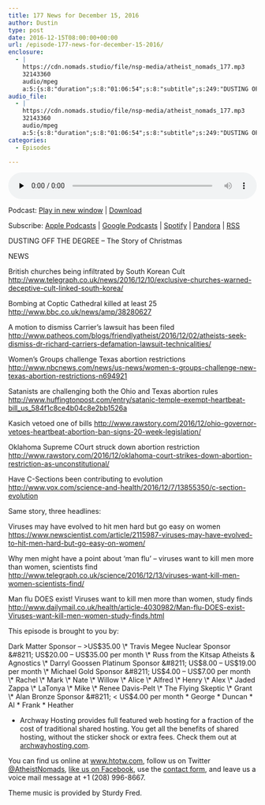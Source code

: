 ```yaml
---
title: 177 News for December 15, 2016
author: Dustin
type: post
date: 2016-12-15T08:00:00+00:00
url: /episode-177-news-for-december-15-2016/
enclosure:
  - |
    https://cdn.nomads.studio/file/nsp-media/atheist_nomads_177.mp3
    32143360
    audio/mpeg
    a:5:{s:8:"duration";s:8:"01:06:54";s:8:"subtitle";s:249:"DUSTING OFF THE DEGREE - The Story of Christmas NEWS British churches being infiltrated by South Korean Cult  Bombing at Coptic Cathedral killed at least 25  A motion to dismiss Carrier’s lawsuit has been filed  Women’s Groups challenge Texas...";s:8:"explicit";s:1:"1";s:13:"episode_title";s:26:"News for December 15, 2016";s:10:"episode_no";s:3:"177";}
audio_file:
  - |
    https://cdn.nomads.studio/file/nsp-media/atheist_nomads_177.mp3
    32143360
    audio/mpeg
    a:5:{s:8:"duration";s:8:"01:06:54";s:8:"subtitle";s:249:"DUSTING OFF THE DEGREE - The Story of Christmas NEWS British churches being infiltrated by South Korean Cult  Bombing at Coptic Cathedral killed at least 25  A motion to dismiss Carrier’s lawsuit has been filed  Women’s Groups challenge Texas...";s:8:"explicit";s:1:"1";s:13:"episode_title";s:26:"News for December 15, 2016";s:10:"episode_no";s:3:"177";}
categories:
  - Episodes

---
```

<div itemscope itemtype="http://schema.org/AudioObject">
  <meta itemprop="name" content="177 News for December 15, 2016" />
  
  <meta itemprop="uploadDate" content="2016-12-15T01:00:00-07:00" />
  
  <meta itemprop="encodingFormat" content="audio/mpeg" />
  
  <meta itemprop="duration" content="PT1H06M54S" />
  
  <meta itemprop="description" content="DUSTING OFF THE DEGREE - The Story of Christmas NEWS British churches being infiltrated by South Korean Cult  Bombing at Coptic Cathedral killed at least 25  A motion to dismiss Carrier’s lawsuit has been filed  Women’s Groups challenge Texas..." />
  
  <meta itemprop="contentUrl" content="https://dts.podtrac.com/redirect.mp3/cdn.nomads.studio/file/nsp-media/atheist_nomads_177.mp3" />
  
  <meta itemprop="contentSize" content="30.7" />
  </p> 
  
  <div class="powerpress_player" id="powerpress_player_8439">
    <audio class="wp-audio-shortcode" id="audio-5051-183" preload="none" style="width: 100%;" controls="controls"><source type="audio/mpeg" src="https://dts.podtrac.com/redirect.mp3/cdn.nomads.studio/file/nsp-media/atheist_nomads_177.mp3?_=183" /><a href="https://dts.podtrac.com/redirect.mp3/cdn.nomads.studio/file/nsp-media/atheist_nomads_177.mp3">https://dts.podtrac.com/redirect.mp3/cdn.nomads.studio/file/nsp-media/atheist_nomads_177.mp3</a></audio>
  </div>
</div>

<p class="powerpress_links powerpress_links_mp3">
  Podcast: <a href="https://dts.podtrac.com/redirect.mp3/cdn.nomads.studio/file/nsp-media/atheist_nomads_177.mp3" class="powerpress_link_pinw" target="_blank" title="Play in new window" onclick="return powerpress_pinw('https://htotw.com/?powerpress_pinw=5051-podcast');" rel="nofollow">Play in new window</a> | <a href="https://dts.podtrac.com/redirect.mp3/cdn.nomads.studio/file/nsp-media/atheist_nomads_177.mp3" class="powerpress_link_d" title="Download" rel="nofollow" download="atheist_nomads_177.mp3">Download</a>
</p>

<p class="powerpress_links powerpress_subscribe_links">
  Subscribe: <a href="https://podcasts.apple.com/us/podcast/humanists-take-on-the-world/id530050098?mt=2&ls=1" class="powerpress_link_subscribe powerpress_link_subscribe_itunes" target="_blank" title="Subscribe on Apple Podcasts" rel="nofollow">Apple Podcasts</a> | <a href="https://www.google.com/podcasts?feed=aHR0cDovL2F0aGVpc3Rub21hZHMubGlic3luLmNvbS9yc3M%3D" class="powerpress_link_subscribe powerpress_link_subscribe_googleplay" target="_blank" title="Subscribe on Google Podcasts" rel="nofollow">Google Podcasts</a> | <a href="https://open.spotify.com/show/3LzK2xZGike6Tc1GEMtMbr?si=LieN9SNuTpq96smuaUsH8A" class="powerpress_link_subscribe powerpress_link_subscribe_spotify" target="_blank" title="Subscribe on Spotify" rel="nofollow">Spotify</a> | <a href="https://www.pandora.com/podcast/atheist-nomads/PC:10122?corr=62071012&part=ug" class="powerpress_link_subscribe powerpress_link_subscribe_pandora" target="_blank" title="Subscribe on Pandora" rel="nofollow">Pandora</a> | <a href="https://htotw.com/feed/podcast/" class="powerpress_link_subscribe powerpress_link_subscribe_rss" target="_blank" title="Subscribe via RSS" rel="nofollow">RSS</a>
</p>

DUSTING OFF THE DEGREE &#8211; The Story of Christmas

NEWS

British churches being infiltrated by South Korean Cult <a href="http://www.telegraph.co.uk/news/2016/12/10/exclusive-churches-warned-deceptive-cult-linked-south-korea/" target="_blank" rel="noopener">http://www.telegraph.co.uk/news/2016/12/10/exclusive-churches-warned-deceptive-cult-linked-south-korea/</a>

Bombing at Coptic Cathedral killed at least 25 <a href="http://www.bbc.co.uk/news/amp/38280627" target="_blank" rel="noopener">http://www.bbc.co.uk/news/amp/38280627</a>

A motion to dismiss Carrier’s lawsuit has been filed <a href="http://www.patheos.com/blogs/friendlyatheist/2016/12/02/atheists-seek-dismiss-dr-richard-carriers-defamation-lawsuit-technicalities/" target="_blank" rel="noopener">http://www.patheos.com/blogs/friendlyatheist/2016/12/02/atheists-seek-dismiss-dr-richard-carriers-defamation-lawsuit-technicalities/</a>

Women’s Groups challenge Texas abortion restrictions <a href="http://www.nbcnews.com/news/us-news/women-s-groups-challenge-new-texas-abortion-restrictions-n694921" target="_blank" rel="noopener">http://www.nbcnews.com/news/us-news/women-s-groups-challenge-new-texas-abortion-restrictions-n694921</a>

Satanists are challenging both the Ohio and Texas abortion rules <a href="http://www.huffingtonpost.com/entry/satanic-temple-exempt-heartbeat-bill_us_584f1c8ce4b04c8e2bb1526a" target="_blank" rel="noopener">http://www.huffingtonpost.com/entry/satanic-temple-exempt-heartbeat-bill_us_584f1c8ce4b04c8e2bb1526a</a>

Kasich vetoed one of bills <a href="http://www.rawstory.com/2016/12/ohio-governor-vetoes-heartbeat-abortion-ban-signs-20-week-legislation/" target="_blank" rel="noopener">http://www.rawstory.com/2016/12/ohio-governor-vetoes-heartbeat-abortion-ban-signs-20-week-legislation/</a>

Oklahoma Supreme COurt struck down abortion restriction <a href="http://www.rawstory.com/2016/12/oklahoma-court-strikes-down-abortion-restriction-as-unconstitutional/" target="_blank" rel="noopener">http://www.rawstory.com/2016/12/oklahoma-court-strikes-down-abortion-restriction-as-unconstitutional/</a>

Have C-Sections been contributing to evolution <a href="http://www.vox.com/science-and-health/2016/12/7/13855350/c-section-evolution" target="_blank" rel="noopener">http://www.vox.com/science-and-health/2016/12/7/13855350/c-section-evolution</a>

Same story, three headlines:

Viruses may have evolved to hit men hard but go easy on women <a href="https://www.newscientist.com/article/2115987-viruses-may-have-evolved-to-hit-men-hard-but-go-easy-on-women/" target="_blank" rel="noopener">https://www.newscientist.com/article/2115987-viruses-may-have-evolved-to-hit-men-hard-but-go-easy-on-women/</a>

Why men might have a point about ‘man flu’ – viruses want to kill men more than women, scientists find <a href="http://www.telegraph.co.uk/science/2016/12/13/viruses-want-kill-men-women-scientists-find/" target="_blank" rel="noopener">http://www.telegraph.co.uk/science/2016/12/13/viruses-want-kill-men-women-scientists-find/</a>

Man flu DOES exist! Viruses want to kill men more than women, study finds <a href="http://www.dailymail.co.uk/health/article-4030982/Man-flu-DOES-exist-Viruses-want-kill-men-women-study-finds.html" target="_blank" rel="noopener">http://www.dailymail.co.uk/health/article-4030982/Man-flu-DOES-exist-Viruses-want-kill-men-women-study-finds.html</a>

This episode is brought to you by:

Dark Matter Sponsor &#8211; >US$35.00 \* Travis Megee Nuclear Sponsor &#8211; US$20.00 &#8211; US$35.00 per month \* Russ from the Kitsap Atheists & Agnostics \* Darryl Goossen Platinum Sponsor &#8211; US$8.00 &#8211; US$19.00 per month \* Michael Gold Sponsor &#8211; US$4.00 &#8211; US$7.00 per month \* Rachel \* Mark \* Nate \* Willow \* Alice \* Alfred \* Henry \* Alex \* Jaded Zappa \* LaTonya \* Mike \* Renee Davis-Pelt \* The Flying Skeptic \* Grant \* Alan Bronze Sponsor &#8211; < US$4.00 per month \* George \* Duncan \* Al \* Frank \* Heather

* Archway Hosting provides full featured web hosting for a fraction of the cost of traditional shared hosting. You get all the benefits of shared hosting, without the sticker shock or extra fees. Check them out at <a href="http://archwayhosting.com/" target="_blank" rel="noopener">archwayhosting.com</a>.

You can find us online at <a href="http://www.htotw.com/" target="_blank" rel="noopener">www.htotw.com</a>, follow us on Twitter <a href="https://htotw.com/twitter" target="_blank" rel="noopener">@AtheistNomads</a>, <a href="https://www.facebook.com/AtheistNomads" target="_blank" rel="noopener">like us on Facebook</a>, use the [contact form](https://htotw.com/contact), and leave us a voice mail message at +1 (208) 996-8667.

Theme music is provided by Sturdy Fred.